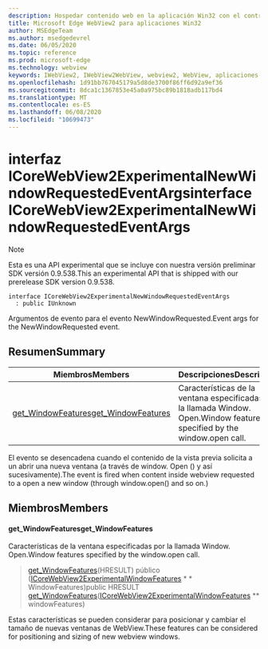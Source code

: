 ```yaml
---
description: Hospedar contenido web en la aplicación Win32 con el control Microsoft Edge WebView2
title: Microsoft Edge WebView2 para aplicaciones Win32
author: MSEdgeTeam
ms.author: msedgedevrel
ms.date: 06/05/2020
ms.topic: reference
ms.prod: microsoft-edge
ms.technology: webview
keywords: IWebView2, IWebView2WebView, webview2, WebView, aplicaciones Win32, Win32, Edge, ICoreWebView2, ICoreWebView2Controller, control de explorador, HTML Edge
ms.openlocfilehash: 1d91bb767045179a5d8de3700f86ff6d92a9ef36
ms.sourcegitcommit: 8dca1c1367853e45a0a975bc89b1818adb117bd4
ms.translationtype: MT
ms.contentlocale: es-ES
ms.lasthandoff: 06/08/2020
ms.locfileid: "10699473"
---
```

# <span data-ttu-id="311ba-104">interfaz ICoreWebView2ExperimentalNewWindowRequestedEventArgs</span><span class="sxs-lookup"><span data-stu-id="311ba-104">interface ICoreWebView2ExperimentalNewWindowRequestedEventArgs</span></span> 

> [!NOTE]
> <span data-ttu-id="311ba-105">Esta es una API experimental que se incluye con nuestra versión preliminar SDK versión 0.9.538.</span><span class="sxs-lookup"><span data-stu-id="311ba-105">This an experimental API that is shipped with our prerelease SDK version 0.9.538.</span></span>

```
interface ICoreWebView2ExperimentalNewWindowRequestedEventArgs
  : public IUnknown
```

<span data-ttu-id="311ba-106">Argumentos de evento para el evento NewWindowRequested.</span><span class="sxs-lookup"><span data-stu-id="311ba-106">Event args for the NewWindowRequested event.</span></span>

## <span data-ttu-id="311ba-107">Resumen</span><span class="sxs-lookup"><span data-stu-id="311ba-107">Summary</span></span>

 <span data-ttu-id="311ba-108">Miembros</span><span class="sxs-lookup"><span data-stu-id="311ba-108">Members</span></span>                        | <span data-ttu-id="311ba-109">Descripciones</span><span class="sxs-lookup"><span data-stu-id="311ba-109">Descriptions</span></span>
--------------------------------|---------------------------------------------
[<span data-ttu-id="311ba-110">get_WindowFeatures</span><span class="sxs-lookup"><span data-stu-id="311ba-110">get_WindowFeatures</span></span>](#get_windowfeatures) | <span data-ttu-id="311ba-111">Características de la ventana especificadas por la llamada Window. Open.</span><span class="sxs-lookup"><span data-stu-id="311ba-111">Window features specified by the window.open call.</span></span>

<span data-ttu-id="311ba-112">El evento se desencadena cuando el contenido de la vista previa solicita a un abrir una nueva ventana (a través de window. Open () y así sucesivamente).</span><span class="sxs-lookup"><span data-stu-id="311ba-112">The event is fired when content inside webview requested to a open a new window (through window.open() and so on.)</span></span>

## <span data-ttu-id="311ba-113">Miembros</span><span class="sxs-lookup"><span data-stu-id="311ba-113">Members</span></span>

#### <span data-ttu-id="311ba-114">get_WindowFeatures</span><span class="sxs-lookup"><span data-stu-id="311ba-114">get_WindowFeatures</span></span> 

<span data-ttu-id="311ba-115">Características de la ventana especificadas por la llamada Window. Open.</span><span class="sxs-lookup"><span data-stu-id="311ba-115">Window features specified by the window.open call.</span></span>

> <span data-ttu-id="311ba-116">[get_WindowFeatures](#get_windowfeatures)(HRESULT) público ([ICoreWebView2ExperimentalWindowFeatures](icorewebview2experimentalwindowfeatures.md) \* \* WindowFeatures)</span><span class="sxs-lookup"><span data-stu-id="311ba-116">public HRESULT [get_WindowFeatures](#get_windowfeatures)([ICoreWebView2ExperimentalWindowFeatures](icorewebview2experimentalwindowfeatures.md) \*\* windowFeatures)</span></span>

<span data-ttu-id="311ba-117">Estas características se pueden considerar para posicionar y cambiar el tamaño de nuevas ventanas de WebView.</span><span class="sxs-lookup"><span data-stu-id="311ba-117">These features can be considered for positioning and sizing of new webview windows.</span></span>

